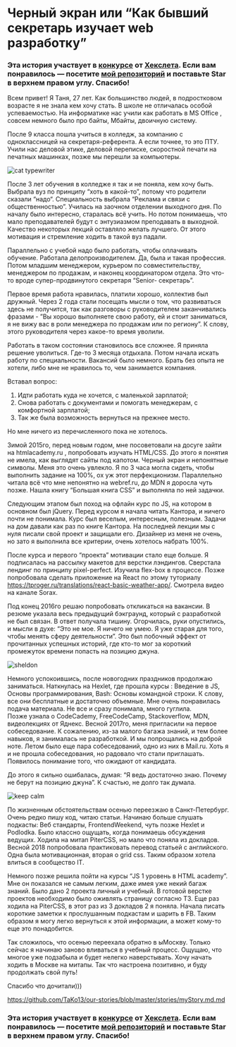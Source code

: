 # Черный экран или “Как бывший секретарь изучает web разработку”

### Эта история участвует в [конкурсе](http://mystory.hexlet.io/) от [Хекслета](https://ru.hexlet.io/). Если вам понравилось — посетите [мой репозиторий](https://github.com/TaKo13/our-stories/stories/myStory.md) и поставьте Star в верхнем правом углу. Спасибо!

Всем привет!
Я Таня, 27 лет. Как большинство людей, в подростковом возрасте я не знала кем хочу стать. В школе не отличалась особой успеваемостью. На информатике нас учили как работать в MS Office , совсем немного было про байты, Мбайты, двоичную систему.

После 9 класса пошла учиться в колледж, за компанию с одноклассницей на секретаря-референта. А если точнее, то это ПТУ. Учили нас деловой этике, деловой переписке, скоростной печати на печатных машинках, позже мы перешли за компьютеры.

![cat typewriter](https://3.bp.blogspot.com/-7Ep1YgKMkSQ/TeHwPB63AQI/AAAAAAAABtY/26jKdjRk8Gk/s320/Tilman+001.jpg)

После 3 лет обучения в колледже я так и не поняла, кем хочу быть. Выбрала вуз по принципу “хоть в какой-то”, потому что родители сказали “надо“. Специальность выбрала “Реклама и связи с общественностью”. Училась на заочном отделении выходного дня. По началу было интересно, старалась всё учить. Но потом понимаешь, что мало преподавателей будут с энтузиазмом преподавать в выходной. Качество некоторых лекций оставляло желать лучшего. От этого мотивация и стремление ходить в такой вуз падали.

Параллельно с учебой надо было работать, чтобы оплачивать обучение.
Работала делопроизводителем. Да, была и такая профессия. Потом младшим менеджером, курьером по совместительству, менеджером по продажам, и наконец координатором отдела. Это что-то вроде супер-продвинутого секретаря “Senior- секретарь”.

Первое время работа нравилась, платили хорошо, коллектив был дружный. Через 2 года стали посещать мысли о том, что развиваться здесь не получится, так как разговоры с руководителем заканчивались фразами - ”Вы хорошо выполняете свою работу, ей и стоит заниматься, я не вижу вас в роли менеджера по продажам или по региону”. К слову, этого руководителя через какое-то время уволили.

Работать в таком состоянии становилось все сложнее. Я приняла решение уволиться. Где-то 3 месяца отдыхала. Потом начала искать работу по специальности. Вакансий было немного. Брать без опыта не хотели, либо мне не нравилось то, чем занимается компания.

Вставал вопрос:

1. Идти работать куда не хочется, с маленькой зарплатой;
2. Снова работать с документами и помогать менеджерам, с комфортной зарплатой;
3. Так же была возможность вернуться на прежнее место.

Но мне ничего из перечисленного пока не хотелось.

Зимой 2015го, перед новым годом, мне посоветовали на досуге зайти на htmlacademy.ru , попробовать изучать HTML/CSS. До этого я понятия не имела, как выглядят сайты под капотом. Черный экран и непонятные символы. Меня это очень увлекло. Я по 3 часа могла сидеть, чтобы выполнить задание на 100%, ох уж этот перфекционизм. Параллельно читала всё что мне непонятно на webref.ru, до MDN я доросла чуть позже. Нашла книгу “Большая книга CSS” и выполняла по ней задачки.

Следующим этапом был поход на офлайн курс по JS, на котором в основном был jQuery. Перед курсом я начала читать Кантора, и ничего почти не понимала.
Курс был веселым, интересным, полезным. Задачи на дом давали как раз по книге Кантора. На последней лекции мы с нуля писали свой проект и защищали его. Дизайнер из меня не очень, но зато я выполнила все критерии, очень хотелось набрать 100%.

После курса и первого “проекта” мотивации стало еще больше. Я подписалась на рассылку макетов для верстки лэндингов. Сверстала лендинг по принципу pixel-perfect. Изучила flex-box в процессе. Позже попробовала сделать приложение на React по этому туториалу https://tproger.ru/translations/react-basic-weather-app/. Смотрела видео на канале Sorax.

Под конец 2016го решаю попробовать откликаться на вакансии. В резюме указала весь предыдущий бэкграунд, который с разработкой не был связан. В ответ получала тишину. Огорчилась, руки опустились, и мысли в духе: “Это не мое. Я ничего не умею. Я уже старая для того, чтобы менять сферу деятельности”. Это был побочный эффект от прочитанных успешных историй, где кто-то мог за короткий промежуток времени попасть на позицию джуна.

![sheldon](https://media.giphy.com/media/GeOx6bINnjOx2/giphy.gif)

Немного успокоившись, после новогодних праздников продолжаю заниматься. Наткнулась на Hexlet, где прошла курсы : Введение в JS, Основы программирования, Bash: Основы командной строки. К слову, все они бесплатные и достаточно объемные. Мне очень понравилась подача материала. Не все и сразу понимала, много гуглила.  
Позже узнала о CodeCademy, FreeCodeCamp, Stackoverflow, MDN, видеолекциях от Яднекс.
Весной 2017го, меня пригласили на первое собеседование. К сожалению, из-за малого багажа знаний, и тем более навыков, я занималась не разработкой. И мы попрощались на доброй ноте. Летом было еще пара собеседований, одно из них в Mail.ru. Хоть я и не прошла собеседования, но радовало что стали приглашать. Появилось понимание того, что ожидают от кандидата.

До этого я сильно ошибалась, думая: “Я ведь достаточно знаю. Почему не берут на позицию джуна”. К счастью, не долго так думала.

![keep calm](https://i.imgur.com/1aL9mqr.png)

По жизненным обстоятельствам осенью переезжаю в Санкт-Петербург. Очень редко пишу код, читаю статьи. Начинаю больше слушать подкасты: Веб стандарты, FrontendWeekend, чуть позже Hexlet и Podlodka. Было классно ощущать, когда понимаешь обсуждения ведущих. Ходила на митап PiterCSS, но мало что поняла из докладов. Весной 2018 попробовала практиковать перевод статьей с английского. Одна была мотивационная, вторая о grid css. Таким образом хотела влиться в сообщество IT.

Немного позже решила пойти на курсы “JS 1 уровень в HTML academy”. Мне он показался не самым легким, даже имея уже некий багаж знаний. Было дано 2 проекта личный и учебный. В готовой верстке проектов необходимо было оживлять страницу согласно ТЗ.
Еще раз ходила на PiterCSS, в этот раз из 3 докладов 2 я поняла.
Начала писать короткие заметки к прослушанным подкастам и шарить в FB. Таким образом я могу легко вернуться к этой информации, а может кому-то еще это понадобится.

Так сложилось, что осенью переехала обратно в ыМоскву. Только сейчас я начинаю заново вливаться в учебный процесс. Ощущаю, что многое уже подзабыла и будет нелегко наверстывать. Хочу начать ходить в Москве на митапы. Так что настроена позитивно, и буду продолжать свой путь!

Спасибо что дочитали)))

https://github.com/TaKo13/our-stories/blob/master/stories/myStory.md.md


### Эта история участвует в [конкурсе](http://mystory.hexlet.io/) от [Хекслета](https://ru.hexlet.io/). Если вам понравилось — посетите [мой репозиторий](https://github.com/TaKo13/our-stories/stories/myStory.md) и поставьте Star в верхнем правом углу. Спасибо!
